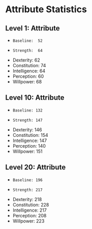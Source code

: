 # Attribute Statistics

## Level 1: Attribute
 *     Baseline:  52
 *     Strength:  64
 *    Dexterity:  62
 * Constitution:  74
 * Intelligence:  64
 *   Perception:  60
 *    Willpower:  68

## Level 10: Attribute
 *     Baseline: 132
 *     Strength: 147
 *    Dexterity: 146
 * Constitution: 154
 * Intelligence: 147
 *   Perception: 140
 *    Willpower: 151

## Level 20: Attribute
 *     Baseline: 196
 *     Strength: 217
 *    Dexterity: 218
 * Constitution: 228
 * Intelligence: 217
 *   Perception: 208
 *    Willpower: 223
